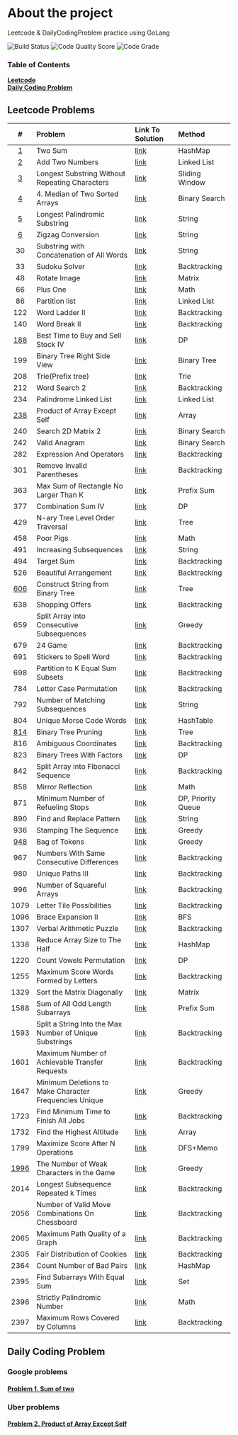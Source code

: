 <!-- ABOUT THE PROJECT -->

# About the project

Leetcode & DailyCodingProblem practice using GoLang

![Build Status](https://github.com/serhii-soboliev/golc/actions/workflows/go.yml/badge.svg)
![Code Quality Score](https://api.codiga.io/project/34041/score/svg)
![Code Grade](https://api.codiga.io/project/34041/status/svg)

### Table of Contents

**[Leetcode](#leetcode-problems)**<br/>
**[Daily Coding Problem](#daily-coding-problem)**<br>

## Leetcode Problems

|#  | Problem          | Link To Solution                              | Method               |
|:-:| :---             | :-                                            | :-                   |
|[1](https://leetcode.com/problems/two-sum/)| Two Sum | [link](pkg/leetcode/hashmap/1.two_sum.go)| HashMap |
|[2](https://leetcode.com/problems/add-two-numbers/)| Add Two Numbers | [link](pkg/leetcode/linkedlist/2.add_two_numbers.go)| Linked List|
|[3](https://leetcode.com/problems/longest-substring-without-repeating-characters/)| Longest Substring Without Repeating Characters| [link](pkg/leetcode/slidingwindow/3.longest_substring_wo_rep_char.go)| Sliding Window|
|[4](https://leetcode.com/problems/median-of-two-sorted-arrays/)| 4. Median of Two Sorted Arrays| [link](pkg/leetcode/binarysearch/4.median_of_two_sorted_arrays.go)| Binary Search |
|[5](https://leetcode.com/problems/longest-palindromic-substring/)| Longest Palindromic Substring | [link](pkg/leetcode/string/5.longest_palindromic_substring.go)| String|
|[6](https://leetcode.com/problems/zigzag-conversion/)| Zigzag Conversion | [link](pkg/leetcode/string/6.zigzag_conversion.go)| String|
|30| Substring with Concatenation of All Words | [link](pkg/leetcode/string/30.substring_with_concatenation_of_all_words.go)| String|
|33| Sudoku Solver | [link](pkg/leetcode/backtracking/33.sudoku_solver.go)| Backtracking|
|48| Rotate Image | [link](pkg/leetcode/matrix/48.rotate_image.go)| Matrix|
|66| Plus One | [link](pkg/leetcode/math/66.plus_one.go)| Math |
|86| Partition list | [link](pkg/leetcode/linkedlist/86.partition_list.go)| Linked List|
|122| Word Ladder II | [link](pkg/leetcode/backtracking/126.word_ladder_2.go)| Backtracking|
|140| Word Break II | [link](pkg/leetcode/backtracking/140.word_break_2.go)| Backtracking|
|[188](https://leetcode.com/problems/best-time-to-buy-and-sell-stock-iv/)| Best Time to Buy and Sell Stock IV | [link](pkg/leetcode/dynamicprogramming/188.best_time_buy_sell_stock4.go)| DP |
|199| Binary Tree Right Side View | [link](pkg/leetcode/tree/199.binary_tree_right_side_view.go)| Binary Tree|
|208| Trie(Prefix tree) | [link](pkg/leetcode/datastructures/trie/208.trie.go)| Trie|
|212| Word Search 2 | [link](pkg/leetcode/backtracking/212.word_search_2.go)| Backtracking |
|234| Palindrome Linked List | [link](pkg/leetcode/linkedlist/234.palindrome_linked_list.go)| Linked List |
|[238](https://leetcode.com/problems/product-of-array-except-self/)| Product of Array Except Self | [link](pkg/dailycodingproblems/uber/problem_2.go)| Array |
|240| Search 2D Matrix 2 | [link](pkg/leetcode/binarysearch/240.search_2d_matrix_ll.go)| Binary Search |
|242| Valid Anagram | [link](pkg/leetcode/string/242.valid_anagram.go)| Binary Search |
|282| Expression And Operators| [link](pkg/leetcode/backtracking/282.expression_add_operators.go)| Backtracking |
|301| Remove Invalid Parentheses| [link](pkg/leetcode/backtracking/301.remove_invalid_parentheses.go)| Backtracking |
|363| Max Sum of Rectangle No Larger Than K| [link](pkg/leetcode/matrix/363.max_sum_rectangle_no_larger_k.go)| Prefix Sum |
|377| Combination Sum IV | [link](pkg/leetcode/dynamicprogramming/377.combination_sum_4.go)| DP |
|429| N-ary Tree Level Order Traversal| [link](pkg/leetcode/tree/429.nary_tree_level_order_traversal.go)| Tree |
|458| Poor Pigs | [link](pkg/leetcode/math/458.poor_pigs.go)| Math |
|491| Increasing Subsequences| [link](pkg/leetcode/backtracking/491.increasing_subsequences.go)| String|
|494| Target Sum | [link](pkg/leetcode/backtracking/494.target_sum.go)| Backtracking|
|526| Beautiful Arrangement | [link](pkg/leetcode/backtracking/526.beautiful_arrangement.go)| Backtracking|
|[606](https://leetcode.com/problems/construct-string-from-binary-tree/)| Construct String from Binary Tree  | [link](pkg/leetcode/tree/606.construct_str_from_binary_tree.go)| Tree|
|638| Shopping Offers  | [link](pkg/leetcode/backtracking/638.shopping_offers.go)| Backtracking|
|659| Split Array into Consecutive Subsequences  | [link](pkg/leetcode/greedy/659.split_array_into_consecutive_subsequences.go)| Greedy|
|679| 24 Game  | [link](pkg/leetcode/backtracking/679.24_game.go)| Backtracking|
|691| Stickers to Spell Word | [link](pkg/leetcode/backtracking/691.stickers_to_spell_word.go)| Backtracking|
|698| Partition to K Equal Sum Subsets  | [link](pkg/leetcode/backtracking/698.partition_k_equal_sum_subsets.go)| Backtracking |
|784| Letter Case Permutation  | [link](pkg/leetcode/backtracking/784.letter_case_permutation.go)| Backtracking |
|792| Number of Matching Subsequences  | [link](pkg/leetcode/string/792.number_of_matching_subsequences.go)| String|
|804| Unique Morse Code Words | [link](pkg/leetcode/string/804.unique_morse_code_words.go)| HashTable|
|[814](https://leetcode.com/problems/binary-tree-pruning/)| Binary Tree Pruning | [link](pkg/leetcode/tree/814.binary_tree_pruning.go)| Tree|
|816| Ambiguous Coordinates | [link](pkg/leetcode/backtracking/816.ambiguous_coordinates.go)| Backtracking|
|823| Binary Trees With Factors | [link](pkg/leetcode/dynamicprogramming/823.binary_trees_with_factors.go)| DP|
|842| Split Array into Fibonacci Sequence | [link](pkg/leetcode/backtracking/842.split_array_into_fibonacci_sequence.go)| Backtracking|
|858| Mirror Reflection| [link](pkg/leetcode/math/858.mirror_reflection.go)| Math|
|871| Minimum Number of Refueling Stops| [link](pkg/leetcode/dynamicprogramming/871.minimum_number_of_refst.go)| DP, Priority Queue|
|890| Find and Replace Pattern| [link](pkg/leetcode/string/890.find_and_replace_pattern.go)| String|
|936| Stamping The Sequence| [link](pkg/leetcode/greedy/936.stamping_the_sequence.go)| Greedy|
|[948](https://leetcode.com/problems/bag-of-tokens/)| Bag of Tokens| [link](pkg/leetcode/greedy/936.stamping_the_sequence.go)| Greedy|
|967| Numbers With Same Consecutive Differences| [link](pkg/leetcode/backtracking/967.numbers_with_same_consecutive_diff.go)| Backtracking|
|980| Unique Paths III| [link](pkg/leetcode/backtracking/980.unique_paths_III.go)| Backtracking|
|996| Number of Squareful Arrays| [link](pkg/leetcode/backtracking/996.number_of_squareful_arrays.go)| Backtracking|
|1079| Letter Tile Possibilities| [link](pkg/leetcode/backtracking/1079.letter_tile_possibilities.go)| Backtracking |
|1096| Brace Expansion II| [link](pkg/leetcode/bfs/1096.brace_expansion_II.go)| BFS |
|1307| Verbal Arithmetic Puzzle| [link](pkg/leetcode/backtracking/1307.verbal_arithmetic_puzzle.go)| Backtracking |
|1338| Reduce Array Size to The Half| [link](pkg/leetcode/hashmap/1338.reduce_array_size_to_the_half.go)| HashMap |
|1220| Count Vowels Permutation| [link](pkg/leetcode/dynamicprogramming/1220.count_vowels_permutation.go)| DP|
|1255| Maximum Score Words Formed by Letters| [link](pkg/leetcode/backtracking/1255.maximum_score_words_formed_by_letters.go)| Backtracking|
|1329| Sort the Matrix Diagonally| [link](pkg/leetcode/matrix/1329.sort_matrix_diagonally.go)| Matrix|
|1588| Sum of All Odd Length Subarrays| [link](pkg/leetcode/array/1588.sum_all_odd_length_subarrays.go)| Prefix Sum|
|1593| Split a String Into the Max Number of Unique Substrings| [link](pkg/leetcode/backtracking/1593.split_string_into_max_number_of_unique_substrings.go)| Backtracking |
|1601| Maximum Number of Achievable Transfer Requests| [link](pkg/leetcode/backtracking/1601.max_num_achievable_transf_req.go)| Backtracking |
|1647| Minimum Deletions to Make Character Frequencies Unique| [link](pkg/leetcode/greedy/1647.min_del_make_char_freq_unique.go)| Greedy |
|1723| Find Minimum Time to Finish All Jobs| [link](pkg/leetcode/backtracking/1723.find_min_time_to_finish_all_jobs.go)| Backtracking|
|1732| Find the Highest Altitude| [link](pkg/leetcode/array/1732.highest_altitude.go)| Array|
|1799| Maximize Score After N Operations| [link](pkg/leetcode/backtracking/1799.maximize_score_after_n_operations.go)| DFS+Memo|
|[1996](https://leetcode.com/problems/the-number-of-weak-characters-in-the-game/)| The Number of Weak Characters in the Game| [link](pkg/leetcode/greedy/1996.num_of_weak_chars.go)| Greedy|
|2014| Longest Subsequence Repeated k Times| [link](pkg/leetcode/backtracking/2014.longest_subsequence_repeated_k_times.go)| Backtracking|
|2056| Number of Valid Move Combinations On Chessboard| [link](pkg/leetcode/backtracking/2014.longest_subsequence_repeated_k_times.go)| Backtracking|
|2065| Maximum Path Quality of a Graph| [link](pkg/leetcode/backtracking/2065.max_path_quality_graph.go)| Backtracking|
|2305| Fair Distribution of Cookies| [link](pkg/leetcode/backtracking/2305.fair_distribution_cookies.go)| Backtracking|
|2364| Count Number of Bad Pairs| [link](pkg/leetcode/hashmap/2364.count_number_of_bad_pairs.go)| HashMap|
|2395| Find Subarrays With Equal Sum| [link](pkg/leetcode/contest/biweekly86.go)| Set |
|2396| Strictly Palindromic Number| [link](pkg/leetcode/contest/biweekly86.go)| Math |
|2397| Maximum Rows Covered by Columns| [link](pkg/leetcode/contest/biweekly86.go)| Backtracking |

## Daily Coding Problem

### Google problems

#### [Problem 1. Sum of two](https://github.com/serhii-soboliev/golc/blob/main/pkg/dailycodingproblems/problems/Google/problems.md#problem-1)

### Uber problems

#### [Problem 2. Product of Array Except Self](https://github.com/serhii-soboliev/golc/blob/main/pkg/dailycodingproblems/problems/Uber/problems.md#problem-2)
